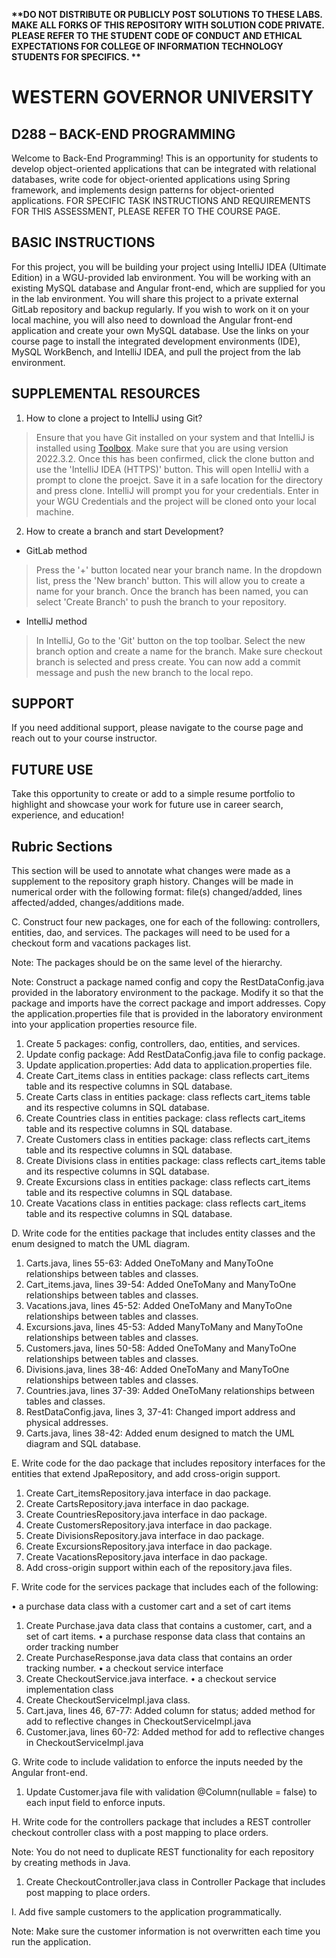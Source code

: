<strong> **DO NOT DISTRIBUTE OR PUBLICLY POST SOLUTIONS TO THESE LABS. MAKE ALL FORKS OF THIS REPOSITORY WITH SOLUTION CODE PRIVATE. PLEASE REFER TO THE STUDENT CODE OF CONDUCT AND ETHICAL EXPECTATIONS FOR COLLEGE OF INFORMATION TECHNOLOGY STUDENTS FOR SPECIFICS. ** </strong>
# WESTERN GOVERNOR UNIVERSITY 
## D288 – BACK-END PROGRAMMING
Welcome to Back-End Programming! This is an opportunity for students to develop object-oriented applications that can be integrated with relational databases, write code for object-oriented applications using Spring framework, and implements design patterns for object-oriented applications. 
FOR SPECIFIC TASK INSTRUCTIONS AND REQUIREMENTS FOR THIS ASSESSMENT, PLEASE REFER TO THE COURSE PAGE.
## BASIC INSTRUCTIONS
For this project, you will be building your project using IntelliJ IDEA (Ultimate Edition) in a WGU-provided lab environment. You will be working with an existing MySQL database and Angular front-end, which are supplied for you in the lab environment. You will share this project to a private external GitLab repository and backup regularly. If you wish to work on it on your local machine, you will also need to download the Angular front-end application and create your own MySQL database. Use the links on your course page to install the integrated development environments (IDE), MySQL WorkBench, and IntelliJ IDEA, and pull the project from the lab environment.  


## SUPPLEMENTAL RESOURCES  
1.	How to clone a project to IntelliJ using Git?

> Ensure that you have Git installed on your system and that IntelliJ is installed using [Toolbox](https://www.jetbrains.com/toolbox-app/). Make sure that you are using version 2022.3.2. Once this has been confirmed, click the clone button and use the 'IntelliJ IDEA (HTTPS)' button. This will open IntelliJ with a prompt to clone the proejct. Save it in a safe location for the directory and press clone. IntelliJ will prompt you for your credentials. Enter in your WGU Credentials and the project will be cloned onto your local machine.  

2. How to create a branch and start Development?

- GitLab method
> Press the '+' button located near your branch name. In the dropdown list, press the 'New branch' button. This will allow you to create a name for your branch. Once the branch has been named, you can select 'Create Branch' to push the branch to your repository.

- IntelliJ method
> In IntelliJ, Go to the 'Git' button on the top toolbar. Select the new branch option and create a name for the branch. Make sure checkout branch is selected and press create. You can now add a commit message and push the new branch to the local repo.

## SUPPORT
If you need additional support, please navigate to the course page and reach out to your course instructor.
## FUTURE USE
Take this opportunity to create or add to a simple resume portfolio to highlight and showcase your work for future use in career search, experience, and education!

## Rubric Sections
This section will be used to annotate what changes were made as a supplement to the repository graph history.
Changes will be made in numerical order with the following format: file(s) changed/added, lines affected/added, changes/additions made.

C.  Construct four new packages, one for each of the following: controllers, entities, dao, and services. 
The packages will need to be used for a checkout form and vacations packages list.

Note: The packages should be on the same level of the hierarchy.

Note: Construct a package named config and copy the RestDataConfig.java provided in the laboratory environment to the package. Modify it so that the package and imports have the correct package and import addresses. Copy the application.properties file that is provided in the laboratory environment into your application properties resource file.
1) Create 5 packages: config, controllers, dao, entities, and services.
2) Update config package: Add RestDataConfig.java file to config package.
3) Update application.properties: Add data to application.properties file.
4) Create Cart_items class in entities package: class reflects cart_items table and its respective columns in SQL database.
5) Create Carts class in entities package: class reflects cart_items table and its respective columns in SQL database.
6) Create Countries class in entities package: class reflects cart_items table and its respective columns in SQL database.
7) Create Customers class in entities package: class reflects cart_items table and its respective columns in SQL database.
8) Create Divisions class in entities package: class reflects cart_items table and its respective columns in SQL database.
9) Create Excursions class in entities package: class reflects cart_items table and its respective columns in SQL database.
10) Create Vacations class in entities package: class reflects cart_items table and its respective columns in SQL database.

D.  Write code for the entities package that includes entity classes and the enum designed to match the UML diagram.

1) Carts.java, lines 55-63: Added OneToMany and ManyToOne relationships between tables and classes.
2) Cart_items.java, lines 39-54: Added OneToMany and ManyToOne relationships between tables and classes.
3) Vacations.java, lines 45-52: Added OneToMany and ManyToOne relationships between tables and classes.
4) Excursions.java, lines 45-53: Added ManyToMany and ManyToOne relationships between tables and classes.
5) Customers.java, lines 50-58: Added OneToMany and ManyToOne relationships between tables and classes.
6) Divisions.java, lines 38-46: Added OneToMany and ManyToOne relationships between tables and classes.
7) Countries.java, lines 37-39: Added OneToMany relationships between tables and classes.
8) RestDataConfig.java, lines 3, 37-41: Changed import address and physical addresses.
9) Carts.java, lines 38-42: Added enum designed to match the UML diagram and SQL database.

E.  Write code for the dao package that includes repository interfaces for the entities that extend JpaRepository, and add cross-origin support.
1) Create Cart_itemsRepository.java interface in dao package.
2) Create CartsRepository.java interface in dao package.
3) Create CountriesRepository.java interface in dao package.
4) Create CustomersRepository.java interface in dao package.
5) Create DivisionsRepository.java interface in dao package.
6) Create ExcursionsRepository.java interface in dao package.
7) Create VacationsRepository.java interface in dao package.
8) Add cross-origin support within each of the repository.java files.

F.  Write code for the services package that includes each of the following:

•   a purchase data class with a customer cart and a set of cart items
1) Create Purchase.java data class that contains a customer, cart, and a set of cart items.
•   a purchase response data class that contains an order tracking number
1) Create PurchaseResponse.java data class that contains an order tracking number.
•   a checkout service interface
1) Create CheckoutService.java interface.
•   a checkout service implementation class
1) Create CheckoutServiceImpl.java class.
2) Cart.java, lines 46, 67-77: Added column for status; added method for add to reflective changes in CheckoutServiceImpl.java
3) Customer.java, lines 60-72: Added method for add to reflective changes in CheckoutServiceImpl.java

G.  Write code to include validation to enforce the inputs needed by the Angular front-end.
1) Update Customer.java file with validation @Column(nullable = false) to each input field to enforce inputs.

H.  Write code for the controllers package that includes a REST controller checkout controller class with a post mapping to place orders.

Note: You do not need to duplicate REST functionality for each repository by creating methods in Java.
1) Create CheckoutController.java class in Controller Package that includes post mapping to place orders.

I.  Add five sample customers to the application programmatically.


Note: Make sure the customer information is not overwritten each time you run the application.
